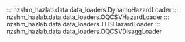 ::: nzshm_hazlab.data.data_loaders.DynamoHazardLoader
::: nzshm_hazlab.data.data_loaders.OQCSVHazardLoader
::: nzshm_hazlab.data.data_loaders.THSHazardLoader
::: nzshm_hazlab.data.data_loaders.OQCSVDisaggLoader